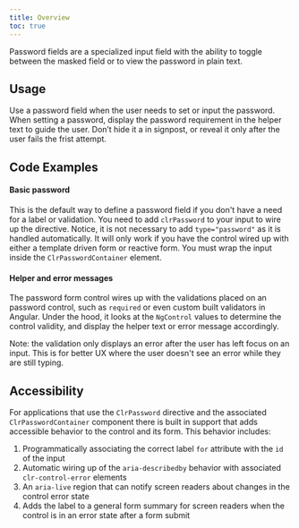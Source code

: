 ```yaml
---
title: Overview
toc: true
---
```


Password fields are a specialized input field with the ability to toggle between the masked field or to view the password in plain text.

## Usage

Use a password field when the user needs to set or input the password. When setting a password, display the password requirement in the helper text to guide the user. Don’t hide it a in signpost, or reveal it only after the user fails the frist attempt.

<!-- [//]: # Types -->

<!-- [//]: # Anatomy -->

<!-- [//]: # Behavior -->

<!-- [//]: # Placement -->

<!-- [//]: # Content -->

## Code Examples

#### Basic password

This is the default way to define a password field if you don't have a need for a label or validation. You need to add `clrPassword` to your input to wire up the directive. Notice, it is not necessary to add `type="password"` as it is handled automatically. It will only work if you have the control wired up with either a template driven form or reactive form. You must wrap the input inside the `ClrPasswordContainer` element.

<doc-demo src="/demos/password/basic-ng.html" demo="/demos/password/basic-css.html" />

#### Helper and error messages

The password form control wires up with the validations placed on an password control, such as `required` or even custom built validators in Angular. Under the hood, it looks at the `NgControl` values to determine the control validity, and display the helper text or error message accordingly.

Note: the validation only displays an error after the user has left focus on an input. This is for better UX where the user doesn't see an error while they are still typing.

<doc-demo src="/demos/password/helper-ng.html" demo="/demos/password/helper-css.html" />

## Accessibility

For applications that use the `ClrPassword` directive and the associated `ClrPasswordContainer` component there is built in support that adds accessible behavior to the control and its form. This behavior includes:

1. Programmatically associating the correct label `for` attribute with the `id` of the input
2. Automatic wiring up of the `aria-describedby` behavior with associated `clr-control-error` elements
3. An `aria-live` region that can notify screen readers about changes in the control error state
4. Adds the label to a general form summary for screen readers when the control is in an error state after a form submit
